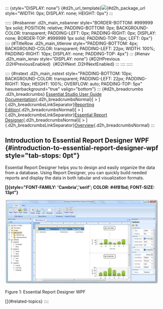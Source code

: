 ::: {style="DISPLAY: none"}
[](ms-xhelp:///?Id=d2h_url_template){#d2h_url_template}![](!package_url!){#d2h_package_url style="WIDTH: 0px; DISPLAY: none; HEIGHT: 0px"}
:::

::::: {#nsbanner .d2h_main_nsbanner style="BORDER-BOTTOM: #999999 1px solid; POSITION: relative; PADDING-BOTTOM: 0px; BACKGROUND-COLOR: transparent; PADDING-LEFT: 0px; PADDING-RIGHT: 0px; DISPLAY: none; BORDER-TOP: #999999 1px solid; PADDING-TOP: 0px; LEFT: 0px"}
:::: {#TitleRow .d2h_main_titlerow style="PADDING-BOTTOM: 4px; BACKGROUND-COLOR: transparent; PADDING-LEFT: 22px; WIDTH: 100%; PADDING-RIGHT: 10px; DISPLAY: none; PADDING-TOP: 4px"}
::: {#ienav .d2h_main_ienav style="DISPLAY: none"}
[](ms-xhelp:///?Id=78341c14-6b71-4839-80f6-42d25cba537d){#D2HPrevious .D2HPreviousEnabled}  [](ms-xhelp:///?Id=99e5545d-5002-4db8-ad0e-97973b3fdb37){#D2HNext .D2HNextEnabled}
:::
::::
:::::

:::: {#nstext .d2h_main_nstext style="PADDING-BOTTOM: 10px; BACKGROUND-COLOR: transparent; PADDING-LEFT: 22px; PADDING-RIGHT: 10px; HEIGHT: 100%; OVERFLOW: auto; PADDING-TOP: 5px" hasuserbackground="true" valign="bottom"}
::: {#d2h_breadcrumbs .d2h_breadcrumbs}
[Essential Studio User Guide Documentation](ms-xhelp:///?Id=12457748-09e3-4d74-a240-8e049cedf030){.d2h_breadcrumbsNormal}[ \> ]{.d2h_breadcrumbsLinkSeparator}[Reporting Edition](ms-xhelp:///?Id=027aa5b6-6676-4f93-ad23-c20e8c45792e){.d2h_breadcrumbsNormal}[ \> ]{.d2h_breadcrumbsLinkSeparator}[Essential Report Designer](ms-xhelp:///?Id=13523a4c-1234-40c4-88a7-c4bb8909d778){.d2h_breadcrumbsNormal}[ \> ]{.d2h_breadcrumbsLinkSeparator}[Overview](ms-xhelp:///?Id=78341c14-6b71-4839-80f6-42d25cba537d){.d2h_breadcrumbsNormal}
:::

## Introduction to Essential Report Designer WPF {#introduction-to-essential-report-designer-wpf style="tab-stops: 0pt"}

Essential Report Designer helps you to design and easily organize the data from a database. Using Report Designer, you can quickly build needed reports and display the data in both tabular and visualization formats.

**[]{style="FONT-FAMILY: 'Cambria','serif'; COLOR: #4f81bd; FONT-SIZE: 13pt"}** 

![Description: C:\\Users\\radhas\\Desktop\\sshot-1.png](ImagesExt/image108_0.jpg)

Figure 1: Essential Report Designer WPF

[]{#related-topics}
::::
